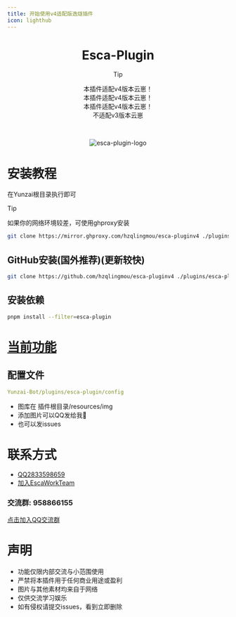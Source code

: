```yaml
---
title: 开始使用v4适配版逸燧插件
icon: lighthub
---
```



<div align="center">

# Esca-Plugin

> [!tip]
> 本插件适配v4版本云崽！  
> 本插件适配v4版本云崽！  
> 本插件适配v4版本云崽！  
> 不适配v3版本云崽

<br>

![esca-plugin-logo](http://pi.escaped.icu/1.png)

</div>

# 安装教程
在Yunzai根目录执行即可
> [!tip]
>  如果你的网络环境较差，可使用ghproxy安装
> ``` bash
> git clone https://mirror.ghproxy.com/hzqlingmou/esca-pluginv4 ./plugins/esca-plugin
> ```

## GitHub安装(国外推荐)(更新较快)
``` bash
git clone https://github.com/hzqlingmou/esca-pluginv4 ./plugins/esca-plugin
```
## 安装依赖
``` bash
pnpm install --filter=esca-plugin
```

# [当前功能](http://doc.escaped.icu)

## 配置文件
``` yaml
Yunzai-Bot/plugins/esca-plugin/config
```

- 图库在 插件根目录/resources/img
- 添加图片可以QQ发给我🌚
- 也可以发issues

# 联系方式
- [QQ2833598659](https://qm.qq.com/q/G0y1D5vYqc)
- [加入EscaWorkTeam](http://qm.qq.com/cgi-bin/qm/qr?_wv=1027&k=ux13uh14gzHEIqZZWTXsOxWmWKoFBdDy&authKey=iK2gSwrO6QNJSNVuGcbOjuDpMxQW9%2FuuhpqGC4Twyh5Su1pRXyv6Au2rjLOYZcQU&noverify=0&group_code=274549827)
### 交流群: 958866155
[点击加入QQ交流群](https://qm.qq.com/q/6Y02r2e35K)

# 声明
- 功能仅限内部交流与小范围使用
- 严禁将本插件用于任何商业用途或盈利
- 图片与其他素材均来自于网络
- 仅供交流学习娱乐
- 如有侵权请提交issues，看到立即删除
